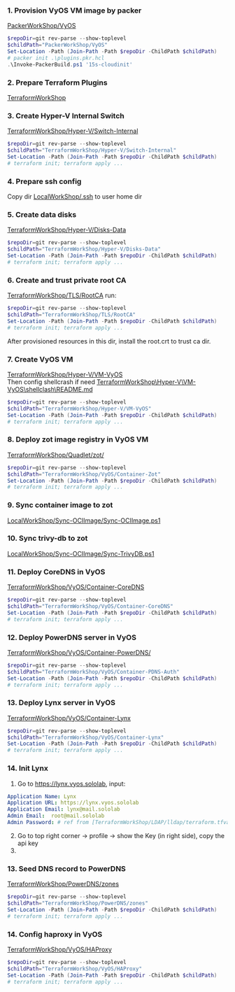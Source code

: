 ### 1. Provision VyOS VM image by packer
[PackerWorkShop/VyOS](../../PackerWorkShop/VyOS)
```powershell
$repoDir=git rev-parse --show-toplevel
$childPath="PackerWorkShop/VyOS"
Set-Location -Path (Join-Path -Path $repoDir -ChildPath $childPath)
# packer init .\plugins.pkr.hcl
.\Invoke-PackerBuild.ps1 '15s-cloudinit'
```

### 2. Prepare Terraform Plugins
[TerraformWorkShop](../../TerraformWorkShop/README.md)

### 3. Create Hyper-V Internal Switch
[TerraformWorkShop/Hyper-V/Switch-Internal](../../TerraformWorkShop/Hyper-V/Switch-Internal/)
```powershell
$repoDir=git rev-parse --show-toplevel
$childPath="TerraformWorkShop/Hyper-V/Switch-Internal"
Set-Location -Path (Join-Path -Path $repoDir -ChildPath $childPath)
# terraform init; terraform apply ...
```

### 4. Prepare ssh config
Copy dir [LocalWorkShop/.ssh](../../LocalWorkShop/.ssh/) to user home dir

### 5. Create data disks
[TerraformWorkShop/Hyper-V/Disks-Data](../../TerraformWorkShop/Hyper-V/Disks-Data/)
```powershell
$repoDir=git rev-parse --show-toplevel
$childPath="TerraformWorkShop/Hyper-V/Disks-Data"
Set-Location -Path (Join-Path -Path $repoDir -ChildPath $childPath)
# terraform init; terraform apply ...
```

### 6. Create and trust private root CA
[TerraformWorkShop/TLS/RootCA](../../TerraformWorkShop/TLS/RootCA/)
run:
```powershell
$repoDir=git rev-parse --show-toplevel
$childPath="TerraformWorkShop/TLS/RootCA"
Set-Location -Path (Join-Path -Path $repoDir -ChildPath $childPath)
# terraform init; terraform apply ...
```
After provisioned resources in this dir, install the root.crt to trust ca dir.

### 7. Create VyOS VM
[TerraformWorkShop/Hyper-V/VM-VyOS](../../TerraformWorkShop/Hyper-V/VM-VyOS/)  
Then config shellcrash if need [TerraformWorkShop\Hyper-V\VM-VyOS\shellclash\README.md](../../TerraformWorkShop/Hyper-V/VM-VyOS/shellclash/README.md)
```powershell
$repoDir=git rev-parse --show-toplevel
$childPath="TerraformWorkShop/Hyper-V/VM-VyOS"
Set-Location -Path (Join-Path -Path $repoDir -ChildPath $childPath)
# terraform init; terraform apply ...
```

### 8. Deploy zot image registry in VyOS VM
[TerraformWorkShop/Quadlet/zot/](../../TerraformWorkShop/VyOS/Container-Zot/)
```powershell
$repoDir=git rev-parse --show-toplevel
$childPath="TerraformWorkShop/VyOS/Container-Zot"
Set-Location -Path (Join-Path -Path $repoDir -ChildPath $childPath)
# terraform init; terraform apply ...
```

### 9. Sync container image to zot
[LocalWorkShop/Sync-OCIImage/Sync-OCIImage.ps1](../../LocalWorkShop/Sync-OCIImage/Sync-OCIImage.ps1)

### 10. Sync trivy-db to zot
[LocalWorkShop/Sync-OCIImage/Sync-TrivyDB.ps1](../../LocalWorkShop/Sync-OCIImage/Sync-TrivyDB.ps1)


### 11. Deploy CoreDNS in VyOS
[TerraformWorkShop/VyOS/Container-CoreDNS](../../TerraformWorkShop/VyOS/Container-CoreDNS/)
```powershell
$repoDir=git rev-parse --show-toplevel
$childPath="TerraformWorkShop/VyOS/Container-CoreDNS"
Set-Location -Path (Join-Path -Path $repoDir -ChildPath $childPath)
# terraform init; terraform apply ...
```

### 12. Deploy PowerDNS server in VyOS
[TerraformWorkShop/VyOS/Container-PowerDNS/](../../TerraformWorkShop/VyOS/Container-PDNS-Auth/)
```powershell
$repoDir=git rev-parse --show-toplevel
$childPath="TerraformWorkShop/VyOS/Container-PDNS-Auth"
Set-Location -Path (Join-Path -Path $repoDir -ChildPath $childPath)
# terraform init; terraform apply ...
```

### 13. Deploy Lynx server in VyOS
[TerraformWorkShop/VyOS/Container-Lynx](../../TerraformWorkShop/VyOS/Container-Lynx)
```powershell
$repoDir=git rev-parse --show-toplevel
$childPath="TerraformWorkShop/VyOS/Container-Lynx"
Set-Location -Path (Join-Path -Path $repoDir -ChildPath $childPath)
# terraform init; terraform apply ...
```

### 14. Init Lynx
1. Go to https://lynx.vyos.sololab, input:
```yaml
Application Name: Lynx
Application URL: https://lynx.vyos.sololab
Application Email: lynx@mail.sololab
Admin Email:  root@mail.sololab
Admin Password: # ref from [TerraformWorkShop/LDAP/lldap/terraform.tfvars](../../TerraformWorkShop/LDAP/lldap/terraform.tfvars)
```
2. Go to top right corner -> profile -> show the Key (in right side), copy the api key
3. 

### 13. Seed DNS record to PowerDNS
[TerraformWorkShop/PowerDNS/zones](../../TerraformWorkShop/PowerDNS/zones)
```powershell
$repoDir=git rev-parse --show-toplevel
$childPath="TerraformWorkShop/PowerDNS/zones"
Set-Location -Path (Join-Path -Path $repoDir -ChildPath $childPath)
# terraform init; terraform apply ...
```

### 14. Config haproxy in VyOS
[TerraformWorkShop/VyOS/HAProxy](../../TerraformWorkShop/VyOS/HAProxy/)
```powershell
$repoDir=git rev-parse --show-toplevel
$childPath="TerraformWorkShop/VyOS/HAProxy"
Set-Location -Path (Join-Path -Path $repoDir -ChildPath $childPath)
# terraform init; terraform apply ...
```

